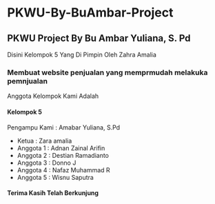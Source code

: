 # PKWU-By-BuAmbar-Project
## PKWU Project By Bu Ambar Yuliana, S. Pd
Disini Kelompok 5 Yang Di Pimpin Oleh Zahra Amalia 
### Membuat website penjualan yang memprmudah melakuka pemnjualan 
Anggota Kelompok Kami Adalah 
#### Kelompok 5
Pengampu Kami : Amabar Yuliana, S.Pd
 - Ketua : Zara amalia
 - Anggota 1 : Adnan Zainal Arifin
 - Anggota 2 : Destian Ramadianto
 - Anggota 3 : Donno J
 - Anggota 4 : Nafaz Muhammad R
 - Anggota 5 : Wisnu Saputra

#### Terima Kasih Telah Berkunjung 
